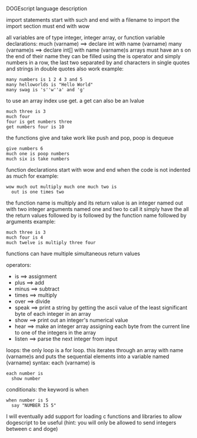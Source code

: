 DOGEscript language description

import statements start with such and end with a filename to import
the import section must end with wow

all variables are of type integer, integer array, or function
variable declarations:
much (varname) ==> declare int with name (varname)
many (varname)s ==> declare int[] with name (varname)s
arrays must have an s on the end of their name
they can be filled using the is operator and simply numbers in a row, the last two separated by and
characters in single quotes and strings in double quotes also work
example:

    many numbers is 1 2 4 3 and 5
    many helloworlds is "Hello World"
    many swag is 's''w''a' and 'g'
to use an array index use get. a get can also be an lvalue

    much three is 3
    much four
    four is get numbers three
    get numbers four is 10

the functions give and take work like push and pop, poop is dequeue

    give numbers 6
    much one is poop numbers
    much six is take numbers

function declarations start with wow and end when the code is not indented as much
for example:

    wow much out multiply much one much two is
      out is one times two

the function name is multiply and its return value is an integer named out with two integer arguments named one and two
to call it simply have the all the return values followed by is followed by the function name followed by arguments
example:

    much three is 3
    much four is 4
    much twelve is multiply three four

functions can have multiple simultaneous return values

operators:
*  is ==> assignment
*  plus ==> add
*  minus ==> subtract
*  times ==> multiply
*  over ==> divide
*  speak ==> print a string by getting the ascii value of the least significant byte of each integer in an array
*  show ==> print out an integer's numerical value
*  hear ==> make an integer array assigning each byte from the current line to one of the integers in the array
*  listen ==> parse the next integer from input
  

loops:
the only loop is a for loop. this iterates through an array with name (varname)s and puts the sequential elements into a variable named (varname)
syntax: each (varname) is

    each number is
      show number
conditionals:
the keyword is when

    when number is 5
      say "NUMBER IS 5"
I will eventually add support for loading c functions and libraries to allow dogescript to be useful (hint: you will only be allowed to send integers between c and doge)

